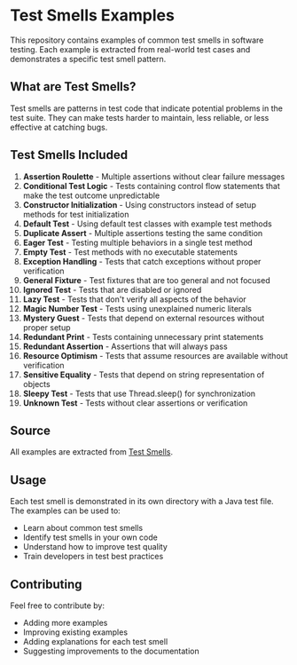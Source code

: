 # Test Smells Examples

This repository contains examples of common test smells in software testing. Each example is extracted from real-world test cases and demonstrates a specific test smell pattern.

## What are Test Smells?

Test smells are patterns in test code that indicate potential problems in the test suite. They can make tests harder to maintain, less reliable, or less effective at catching bugs.

## Test Smells Included

1. **Assertion Roulette** - Multiple assertions without clear failure messages
2. **Conditional Test Logic** - Tests containing control flow statements that make the test outcome unpredictable
3. **Constructor Initialization** - Using constructors instead of setup methods for test initialization
4. **Default Test** - Using default test classes with example test methods
5. **Duplicate Assert** - Multiple assertions testing the same condition
6. **Eager Test** - Testing multiple behaviors in a single test method
7. **Empty Test** - Test methods with no executable statements
8. **Exception Handling** - Tests that catch exceptions without proper verification
9. **General Fixture** - Test fixtures that are too general and not focused
10. **Ignored Test** - Tests that are disabled or ignored
11. **Lazy Test** - Tests that don't verify all aspects of the behavior
12. **Magic Number Test** - Tests using unexplained numeric literals
13. **Mystery Guest** - Tests that depend on external resources without proper setup
14. **Redundant Print** - Tests containing unnecessary print statements
15. **Redundant Assertion** - Assertions that will always pass
16. **Resource Optimism** - Tests that assume resources are available without verification
17. **Sensitive Equality** - Tests that depend on string representation of objects
18. **Sleepy Test** - Tests that use Thread.sleep() for synchronization
19. **Unknown Test** - Tests without clear assertions or verification

## Source

All examples are extracted from [Test Smells](https://testsmells.org/pages/testsmellexamples.html).

## Usage

Each test smell is demonstrated in its own directory with a Java test file. The examples can be used to:
- Learn about common test smells
- Identify test smells in your own code
- Understand how to improve test quality
- Train developers in test best practices

## Contributing

Feel free to contribute by:
- Adding more examples
- Improving existing examples
- Adding explanations for each test smell
- Suggesting improvements to the documentation 